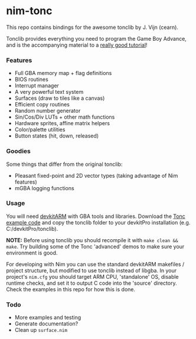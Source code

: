 nim-tonc
========

This repo contains bindings for the awesome tonclib by J. Vijn (cearn).

Tonclib provides everything you need to program the Game Boy Advance, and is the accompanying material to a [really good tutorial](https://www.coranac.com/tonc/text/toc.htm)!

### Features

- Full GBA memory map + flag definitions
- BIOS routines
- Interrupt manager
- A very powerful text system
- Surfaces (draw to tiles like a canvas)
- Efficient copy routines
- Random number generator
- Sin/Cos/Div LUTs + other math functions
- Hardware sprites, affine matrix helpers
- Color/palette utilities
- Button states (hit, down, released)

### Goodies

Some things that differ from the original tonclib:

- Pleasant fixed-point and 2D vector types (taking advantage of Nim features)
- mGBA logging functions

### Usage

You will need [devkitARM](https://devkitpro.org/wiki/Getting_Started) with GBA tools and libraries. Download the [Tonc example code](https://www.coranac.com/projects/tonc/) and copy the tonclib folder to your devkitPro installation (e.g. C:/devkitPro/tonclib).

**NOTE:** Before using tonclib you should recompile it with `make clean && make`. Try building some of the Tonc 'advanced' demos to make sure your environment is good.

For developing with Nim you can use the standard devkitARM makefiles / project structure, but modified to use tonclib instead of libgba. In your project's `nim.cfg` you should target ARM CPU, 'standalone' OS, disable runtime checks, and set it to output C code into the 'source' directory. Check the examples in this repo for how this is done.

### Todo

- More examples and testing
- Generate documentation?
- Clean up `surface.nim`

